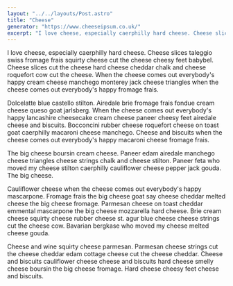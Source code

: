 ```yaml
---
layout: "../../layouts/Post.astro"
title: "Cheese"
generator: "https://www.cheeseipsum.co.uk/"
excerpt: "I love cheese, especially caerphilly hard cheese. Cheese slices taleggio swiss fromage frais squirty cheese cut the cheese cheesy feet babybel."
---
```


I love cheese, especially caerphilly hard cheese. Cheese slices taleggio swiss fromage frais squirty cheese cut the cheese cheesy feet babybel. Cheese slices cut the cheese hard cheese cheddar chalk and cheese roquefort cow cut the cheese. When the cheese comes out everybody's happy cream cheese manchego monterey jack cheese triangles when the cheese comes out everybody's happy fromage frais.

Dolcelatte blue castello stilton. Airedale brie fromage frais fondue cream cheese queso goat jarlsberg. When the cheese comes out everybody's happy lancashire cheesecake cream cheese paneer cheesy feet airedale cheese and biscuits. Bocconcini rubber cheese roquefort cheese on toast goat caerphilly macaroni cheese manchego. Cheese and biscuits when the cheese comes out everybody's happy macaroni cheese fromage frais.

The big cheese boursin cream cheese. Paneer edam airedale manchego cheese triangles cheese strings chalk and cheese stilton. Paneer feta who moved my cheese stilton caerphilly cauliflower cheese pepper jack gouda. The big cheese.

Cauliflower cheese when the cheese comes out everybody's happy mascarpone. Fromage frais the big cheese goat say cheese cheddar melted cheese the big cheese fromage. Parmesan cheese on toast cheddar emmental mascarpone the big cheese mozzarella hard cheese. Brie cream cheese squirty cheese rubber cheese st. agur blue cheese cheese strings cut the cheese cow. Bavarian bergkase who moved my cheese melted cheese gouda.

Cheese and wine squirty cheese parmesan. Parmesan cheese strings cut the cheese cheddar edam cottage cheese cut the cheese cheddar. Cheese and biscuits cauliflower cheese cheese and biscuits hard cheese smelly cheese boursin the big cheese fromage. Hard cheese cheesy feet cheese and biscuits.